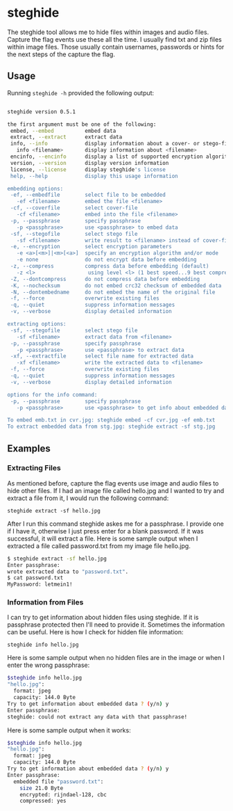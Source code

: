 # steghide

The steghide tool allows me to hide files within images and audio files. Capture the flag events use these all the time. I usually find txt and zip files within image files. Those usually contain usernames, passwords or hints for the next steps of the capture the flag.

## Usage

Running `steghide -h` provided the following output:

```bash

steghide version 0.5.1

the first argument must be one of the following:
 embed, --embed          embed data
 extract, --extract      extract data
 info, --info            display information about a cover- or stego-file
   info <filename>       display information about <filename>
 encinfo, --encinfo      display a list of supported encryption algorithms
 version, --version      display version information
 license, --license      display steghide's license
 help, --help            display this usage information

embedding options:
 -ef, --embedfile        select file to be embedded
   -ef <filename>        embed the file <filename>
 -cf, --coverfile        select cover-file
   -cf <filename>        embed into the file <filename>
 -p, --passphrase        specify passphrase
   -p <passphrase>       use <passphrase> to embed data
 -sf, --stegofile        select stego file
   -sf <filename>        write result to <filename> instead of cover-file
 -e, --encryption        select encryption parameters
   -e <a>[<m>]|<m>[<a>]  specify an encryption algorithm and/or mode
   -e none               do not encrypt data before embedding
 -z, --compress          compress data before embedding (default)
   -z <l>                 using level <l> (1 best speed...9 best compression)
 -Z, --dontcompress      do not compress data before embedding
 -K, --nochecksum        do not embed crc32 checksum of embedded data
 -N, --dontembedname     do not embed the name of the original file
 -f, --force             overwrite existing files
 -q, --quiet             suppress information messages
 -v, --verbose           display detailed information

extracting options:
 -sf, --stegofile        select stego file
   -sf <filename>        extract data from <filename>
 -p, --passphrase        specify passphrase
   -p <passphrase>       use <passphrase> to extract data
 -xf, --extractfile      select file name for extracted data
   -xf <filename>        write the extracted data to <filename>
 -f, --force             overwrite existing files
 -q, --quiet             suppress information messages
 -v, --verbose           display detailed information

options for the info command:
 -p, --passphrase        specify passphrase
   -p <passphrase>       use <passphrase> to get info about embedded data

To embed emb.txt in cvr.jpg: steghide embed -cf cvr.jpg -ef emb.txt
To extract embedded data from stg.jpg: steghide extract -sf stg.jpg
```

## Examples

### Extracting Files

As mentioned before, capture the flag events use image and audio files to hide other files. If I had an image file called hello.jpg and I wanted to try and extract a file from it, I would run the following command:

`steghide extract -sf hello.jpg`

After I run this command steghide askes me for a passphrase. I provide one if I have it, otherwise I just press enter for a blank password. If it was successful, it will extract a file. Here is some sample output when I extracted a file called password.txt from my image file hello.jpg.

```bash
$ steghide extract -sf hello.jpg
Enter passphrase:
wrote extracted data to "password.txt".
$ cat password.txt
MyPassword: letmein1!
```

### Information from Files

I can try to get information about hidden files using steghide. If it is passphrase protected then I'll need to provide it. Sometimes the information can be useful. Here is how I check for hidden file information:

`steghide info hello.jpg`

Here is some sample output when no hidden files are in the image or when I enter the wrong passphrase:

```bash
$steghide info hello.jpg
"hello.jpg":
  format: jpeg
  capacity: 144.0 Byte
Try to get information about embedded data ? (y/n) y
Enter passphrase:
steghide: could not extract any data with that passphrase!
```

Here is some sample output when it works:

```bash
$steghide info hello.jpg
"hello.jpg":
  format: jpeg
  capacity: 144.0 Byte
Try to get information about embedded data ? (y/n) y
Enter passphrase:
  embedded file "password.txt":
    size 21.0 Byte
    encrypted: rijndael-128, cbc
    compressed: yes
```
